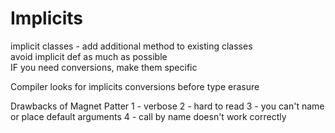 # Implicits

implicit classes - add additional method to existing classes  
avoid implicit def as much as possible  
IF you need conversions, make them specific

Compiler looks for implicits conversions before type erasure

Drawbacks of Magnet Patter
1 - verbose
2 - hard to read
3 - you can't name or place default arguments
4 - call by name doesn't work correctly